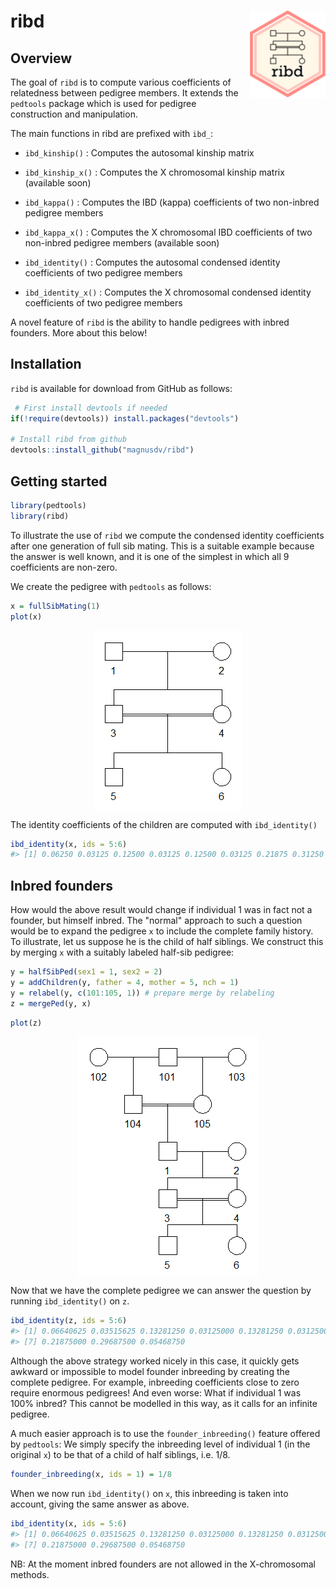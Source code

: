 <!-- README.md is generated from README.Rmd. Please edit that file -->
ribd <img src="man/figures/logo.png" align="right" height=140/>
===============================================================

Overview
--------

The goal of `ribd` is to compute various coefficients of relatedness between pedigree members. It extends the `pedtools` package which is used for pedigree construction and manipulation.

The main functions in ribd are prefixed with `ibd_`:

-   `ibd_kinship()` : Computes the autosomal kinship matrix
-   `ibd_kinship_x()` : Computes the X chromosomal kinship matrix (available soon)

-   `ibd_kappa()` : Computes the IBD (kappa) coefficients of two non-inbred pedigree members
-   `ibd_kappa_x()` : Computes the X chromosomal IBD coefficients of two non-inbred pedigree members (available soon)

-   `ibd_identity()` : Computes the autosomal condensed identity coefficients of two pedigree members
-   `ibd_identity_x()` : Computes the X chromosomal condensed identity coefficients of two pedigree members

A novel feature of `ribd` is the ability to handle pedigrees with inbred founders. More about this below!

Installation
------------

`ribd` is available for download from GitHub as follows:

``` r
 # First install devtools if needed
if(!require(devtools)) install.packages("devtools")

# Install ribd from github
devtools::install_github("magnusdv/ribd")
```

Getting started
---------------

``` r
library(pedtools)
library(ribd)
```

To illustrate the use of `ribd` we compute the condensed identity coefficients after one generation of full sib mating. This is a suitable example because the answer is well known, and it is one of the simplest in which all 9 coefficients are non-zero.

We create the pedigree with `pedtools` as follows:

``` r
x = fullSibMating(1)
plot(x)
```

<img src="man/figures/README-sibs-1.png" style="display: block; margin: auto;" />

The identity coefficients of the children are computed with `ibd_identity()`

``` r
ibd_identity(x, ids = 5:6)
#> [1] 0.06250 0.03125 0.12500 0.03125 0.12500 0.03125 0.21875 0.31250 0.06250
```

Inbred founders
---------------

How would the above result would change if individual 1 was in fact not a founder, but himself inbred. The "normal" approach to such a question would be to expand the pedigree `x` to include the complete family history. To illustrate, let us suppose he is the child of half siblings. We construct this by merging `x` with a suitably labeled half-sib pedigree:

``` r
y = halfSibPed(sex1 = 1, sex2 = 2)
y = addChildren(y, father = 4, mother = 5, nch = 1)
y = relabel(y, c(101:105, 1)) # prepare merge by relabeling
z = mergePed(y, x)
```

``` r
plot(z)
```

<img src="man/figures/README-sibs-extended-1.png" style="display: block; margin: auto;" />

Now that we have the complete pedigree we can answer the question by running `ibd_identity()` on `z`.

``` r
ibd_identity(z, ids = 5:6)
#> [1] 0.06640625 0.03515625 0.13281250 0.03125000 0.13281250 0.03125000
#> [7] 0.21875000 0.29687500 0.05468750
```

Although the above strategy worked nicely in this case, it quickly gets awkward or impossible to model founder inbreeding by creating the complete pedigree. For example, inbreeding coefficients close to zero require enormous pedigrees! And even worse: What if individual 1 was 100% inbred? This cannot be modelled in this way, as it calls for an infinite pedigree.

A much easier approach is to use the `founder_inbreeding()` feature offered by `pedtools`: We simply specify the inbreeding level of individual 1 (in the original `x`) to be that of a child of half siblings, i.e. 1/8.

``` r
founder_inbreeding(x, ids = 1) = 1/8
```

When we now run `ibd_identity()` on `x`, this inbreeding is taken into account, giving the same answer as above.

``` r
ibd_identity(x, ids = 5:6)
#> [1] 0.06640625 0.03515625 0.13281250 0.03125000 0.13281250 0.03125000
#> [7] 0.21875000 0.29687500 0.05468750
```

NB: At the moment inbred founders are not allowed in the X-chromosomal methods.
